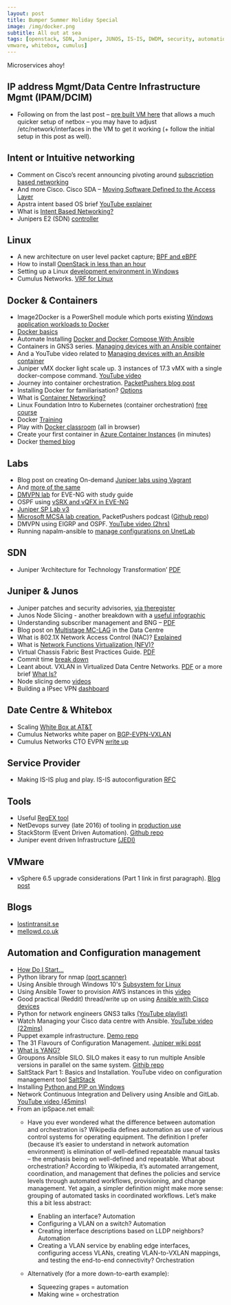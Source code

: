 ```yaml
---
layout: post
title: Bumper Summer Holiday Special
image: /img/docker.png
subtitle: All out at sea
tags: [openstack, SDN, Juniper, JUNOS, IS-IS, DWDM, security, automation, orchestration, intent, linux, docker, containers, labs, eve-ng, 
vmware, whitebox, cumulus]
---
```

Microservices ahoy!

## IP address Mgmt/Data Centre Infrastructure Mgmt (IPAM/DCIM)
* Following on from the last post – [pre built VM here](http://www.stubarea51.net/2016/11/29/netbox-ipamdcim-what-all-network-engineers-beg-for/) that allows a much quicker setup of netbox – you may have to adjust /etc/network/interfaces in the VM to get it working (+ follow the initial setup in this post as well).

## Intent or Intuitive networking
* Comment on Cisco’s recent announcing pivoting around [subscription based networking](https://networkingnerd.net/2017/06/22/subscription-defined-networking/)
* And more Cisco. Cisco SDA – [Moving Software Defined to the Access Layer](http://datanetworkingtalk.com/cisco-sda-moving-software-defined-to-the-access-layer/)
* Apstra intent based OS brief [YouTube explainer](http://go.apstra.com/video-intent-based-networking-system-explainer)
* What is [Intent Based Networking?](https://virtualizationreview.com/articles/2017/06/27/intent-based-networking.aspx?m=1)
* Junipers E2 (SDN) [controller](https://forums.juniper.net/t5/SDN-and-NFV-Era/Introduction-to-the-E2-Controller/ba-p/309721)

## Linux
* A new architecture on user level packet capture; [BPF and eBPF](https://jvns.ca/blog/2017/06/28/notes-on-bpf---ebpf/)
* How to install [OpenStack in less than an hour](https://www.linux.com/blog/learn/chapter/OpenStack/2017/7/how-install-openstack-less-hour)
* Setting up a Linux [development environment in Windows](https://nickjanetakis.com/blog/create-an-awesome-linux-development-environment-in-windows-with-vmware)
* Cumulus Networks. [VRF for Linux](https://cumulusnetworks.com/blog/vrf-for-linux/)

## Docker & Containers
* Image2Docker  is a PowerShell module which ports existing [Windows application workloads to Docker](https://github.com/docker/communitytools-image2docker-win)
* [Docker basics](https://thenewstack.io/docker-basics-part-zero-care-containers-microservices-anyway/)
* Automate Installing [Docker and Docker Compose With Ansible](https://nickjanetakis.com/blog/automate-installing-docker-and-docker-compose-with-ansible)
* Containers in GNS3 series. [Managing devices with an Ansible container](https://gns3.com/news/article/containers-in-gns3-series-managi)
* And a YouTube video related to [Managing devices with an Ansible container](https://www.youtube.com/watch?v=ToVRZIWLx5U&feature=youtu.be)
* Juniper vMX docker light scale up. 3 instances of 17.3 vMX with a single docker-compose command. [YouTube video](https://www.youtube.com/watch?v=p76TzDSvp7M&feature=youtu.be)
* Journey into container orchestration. [PacketPushers blog post](http://packetpushers.net/journey-container-orchestration-1-introduction/)
* Installing Docker for familiarisation? [Options](https://nickjanetakis.com/blog/should-you-use-the-docker-toolbox-or-docker-for-mac-windows)
* What is [Container Networking?](https://cumulusnetworks.com/blog/what-is-container-networking/)
* Linux Foundation Intro to Kubernetes (container orchestration) [free course](https://www.edx.org/course/introduction-kubernetes-linuxfoundationx-lfs158x)
* Docker [Training](http://training.play-with-docker.com/?)
* Play with [Docker classroom](http://training.play-with-docker.com/alacart/) (all in browser)
* Create your first container in [Azure Container Instances](https://docs.microsoft.com/en-us/azure/container-instances/container-instances-quickstart) (in minutes)
* Docker [themed blog](https://blog.alexellis.io/tag/docker/)

## Labs
* Blog post on creating On-demand [Juniper labs using Vagrant](http://www.fredrikholmberg.com/2016/04/on-demand-juniper-labs-using-vagrant/)
* And [more of the same](https://keepingitclassless.net/2015/03/go-go-gadget-networking-lab/)
* [DMVPN lab](http://ablongobr.blogspot.co.uk/2017/06/dmvpn-implementation-eve-lab-v3-link.html?m=1) for EVE-NG with study guide
* OSPF using [vSRX and vQFX in EVE-NG](https://jncie.eu/ospf-between-a-srx-cluster-and-a-standalone-srx-on-eve/)
* [Juniper SP Lab v3](http://sk1f3r.ru/jlab)
* [Microsoft MCSA lab creation.](http://packetpushers.net/podcast/podcasts/datanauts-092-microsoft-mcsa-lab-creation-chef/) PacketPushers podcast ([Github repo](https://github.com/SDBrett/mcsa_lab)) 
* DMVPN using EIGRP and OSPF. [YouTube video (2hrs)](https://www.youtube.com/watch?v=_PIVvj_oRz8&feature=youtu.be)
* Running napalm-ansible to [manage configurations on UnetLab](https://www.forwardingflows.net/managing_unetlab_napalm_ansible/)

## SDN
* Juniper ‘Architecture for Technology Transformation’ [PDF](http://www.juniper.net/assets/kr/kr/local/pdf/whitepapers/2000633-en.pdf)

## Juniper & Junos
* Juniper patches and security advisories, [via theregister](https://www.theregister.co.uk/2017/07/13/juniper_bugfest/)
* Junos Node Slicing - another breakdown with a [useful infographic](http://www.itbusinessedge.com/blogs/it-unmasked/juniper-networks-applies-node-slicing-to-create-virtual-networks.html?)
* Understanding subscriber management and BNG – [PDF](http://www.juniper.net/documentation/en_US/design-and-architecture/service-provider-edge/information-products/topic-collections/understanding-subscriber-mgmt.pdf)
* Blog post on [Multistage MC-LAG](https://packet-expert.org/2017/04/11/multistage-mc-lag-in-data-center/) in the Data Centre
* What is 802.1X Network Access Control (NAC)? [Explained](http://www.juniper.net/us/en/products-services/what-is/802-1x-nac/) 
* What is [Network Functions Virtualization (NFV)?](http://www.juniper.net/us/en/products-services/what-is/network-functions-virtualization/) 
* Virtual Chassis Fabric Best Practices Guide. [PDF](https://files.acrobat.com/a/preview/9d35932b-ad31-442b-b953-9e5a1183aae3)
* Commit time [break down](https://forums.juniper.net/t5/Network-OS/commit-comment-quot-Why-is-this-taking-so-long-quot/ta-p/307911)
* Leant about. VXLAN in Virtualized Data Centre Networks. [PDF](https://files.acrobat.com/a/preview/ff92f725-a90d-4163-92a1-7b8d1a75a8fc) or a more brief [What Is?](http://www.juniper.net/us/en/products-services/what-is/vxlan/)
* Node slicing demo [videos](http://forums.juniper.net/t5/Network-OS/Junos-Node-Slicing-Demo-Videos/ta-p/310578)
* Building a IPsec VPN [dashboard](https://0x2142.com/?p=375)

## Date Centre & Whitebox
* Scaling [White Box at AT&T](http://about.att.com/innovationblog/scaling_white_box)
* Cumulus Networks white paper on [BGP-EVPN-VXLAN](https://cumulusnetworks.com/learn/web-scale-networking-resources/white-papers/bgp-evpn-vxlan/)
* Cumulus Networks CTO EVPN [write up](https://cumulusnetworks.com/blog/evpn-cumulus-linux-makes-cto-yell-booyah/)

## Service Provider
* Making IS-IS plug and play. IS-IS autoconfiguration [RFC](https://tools.ietf.org/html/rfc8196)

## Tools
* Useful [RegEX tool](http://www.regexpal.com/)
* NetDevops survey (late 2016) of tooling in [production use](https://interestingtraffic.nl/2017/03/27/insights-from-the-netdevops-fall-2016-survey/)
* StackStorm (Event Driven Automation). [Github repo](https://github.com/StackStorm/st2)
* Juniper event driven Infrastructure [(JEDI)](https://saltstack.com/webinar-saltstack-juniper-event-driven-infrastructure-for-software-defined-networks/)

## VMware
* vSphere 6.5 upgrade considerations (Part 1 link in first paragraph). [Blog post](https://blogs.vmware.com/vsphere/2017/07/vsphere-6-5-upgrade-considerations-part-2.html)

## Blogs
* [lostintransit.se](http://lostintransit.se/)
* [mellowd.co.uk](https://mellowd.co.uk/ccie/)

## Automation and Configuration management
* [How Do I Start...](http://blog.ipspace.net/2017/06/how-do-i-start-automating-network.html?m=1)
* Python library for nmap [(port scanner)](http://xael.org/pages/python-nmap-en.html)
* Using Ansible through Windows 10's [Subsystem for Linux](https://www.jeffgeerling.com/blog/2017/using-ansible-through-windows-10s-subsystem-linux)
* Using Ansible Tower to provision AWS instances in this [video](https://www.ansible.com/zero-to-100?)
* Good practical (Reddit) thread/write up on using [Ansible with Cisco devices](https://www.reddit.com/r/networking/comments/6ljtpo/bossing_cisco_around_with_ansible/)
* Python for network engineers GNS3 talks [(YouTube playlist)](https://www.youtube.com/playlist?list=PLhfrWIlLOoKPn7T9FtvbOWX8GxgsFFNwn)
* Watch Managing your Cisco data centre with Ansible. [YouTube video (22mins)](https://www.youtube.com/watch?v=oy1DQXFSCEw&feature=youtu.be)
* Puppet example infrastructure. [Demo repo](https://github.com/bitfield/control-repo)
* The 31 Flavours of Configuration Management. [Juniper wiki post](http://forums.juniper.net/t5/Automation/The-31-Flavors-of-Configuration-Management/ta-p/310141)
* [What is YANG?](https://stebe.info/2017/07/yang/)
* Groupons Ansible SILO. SILO makes it easy to run multiple Ansible versions in parallel on the same system. [Githib repo](https://github.com/groupon/ansible-silo)
* SaltStack Part 1: Basics and Installation. YouTube video on configuration management tool [SaltStack](https://www.youtube.com/watch?v=JK7z6xnj1k0&feature=youtu.be)
* Installing [Python and PIP on Windows](https://dbader.org/blog/installing-python-and-pip-on-windows-10)
* Network Continuous Integration and Delivery using Ansible and GitLab. [YouTube video (45mins)](https://www.youtube.com/watch?v=oL9HX0-vIGA&feature=youtu.be)
* From an ipSpace.net email:
  * Have you ever wondered what the difference between automation and orchestration is?
Wikipedia defines automation as use of various control systems for operating equipment. The definition I prefer (because it’s easier to understand in network automation environment) is elimination of well-defined repeatable manual tasks – the emphasis being on well-defined and repeatable.
What about orchestration? According to Wikipedia, it’s automated arrangement, coordination, and management that defines the policies and service levels through automated workflows, provisioning, and change management. Yet again, a simpler definition might make more sense: grouping of automated tasks in coordinated workflows.
Let’s make this a bit less abstract:
    * Enabling an interface? Automation
    * Configuring a VLAN on a switch? Automation
    * Creating interface descriptions based on LLDP neighbors? Automation
    * Creating a VLAN service by enabling edge interfaces, configuring access VLANs, creating VLAN-to-VXLAN mappings, and testing the end-to-end connectivity? Orchestration

  * Alternatively (for a more down-to-earth example):
    * Squeezing grapes = automation
    * Making wine = orchestration
